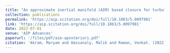```yaml
---
title: "An approximate inertial manifold (AIM) based closure for turbulent flows"
collection: publications
permalink: 'https://aip.scitation.org/doi/full/10.1063/5.0097981'
link: 'https://aip.scitation.org/doi/full/10.1063/5.0097981'
date: 2022-07-01
venue: 'AIP Advances'
paperurl: '/files/pdf/aim-aposteriori.pdf'
citation: 'Akram, Maryam and Hassanaly, Malik and Raman, Venkat. (2022). &quot; An approximate inertial manifold (AIM) based closure for turbulent flows.&quot; <i>AIP Advances</i>. 12(7), 075118.'
---
```


